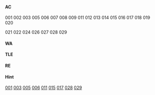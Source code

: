 #### AC

001 002 003 005 006 007 008 009 011 012 013 014 015 016 017 018 019 020

021 022 024 026 027 028 029

#### WA

#### TLE

#### RE

#### Hint

[001](https://github.com/Sylvanuszhy/LeetCode/blob/master/001/README.md) [003](https://github.com/Sylvanuszhy/LeetCode/blob/master/003/README.md) [005](https://github.com/Sylvanuszhy/LeetCode/blob/master/005/README.md) [006](https://github.com/Sylvanuszhy/LeetCode/blob/master/006/README.md) [011](https://github.com/Sylvanuszhy/LeetCode/blob/master/011/README.md) [015](https://github.com/Sylvanuszhy/LeetCode/blob/master/015/README.md) [017](https://github.com/Sylvanuszhy/LeetCode/blob/master/017/README.md) [028](https://github.com/Sylvanuszhy/LeetCode/blob/master/028/README.md) [029](https://github.com/Sylvanuszhy/LeetCode/blob/master/029/README.md) 
